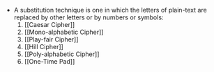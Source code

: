 - A substitution technique is one in which the letters of plain-text are replaced by other letters or by numbers or symbols:
	1. [[Caesar Cipher]]
	2. [[Mono-alphabetic Cipher]]
	3. [[Play-fair Cipher]]
	4. [[Hill Cipher]]
	5. [[Poly-alphabetic Cipher]]
	6. [[One-Time Pad]]
